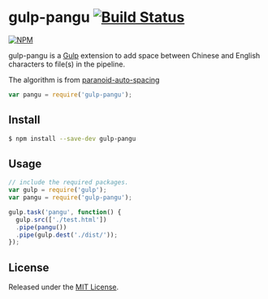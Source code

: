 # gulp-pangu [![Build Status](https://travis-ci.org/7kfpun/gulp-pangu.svg)](https://travis-ci.org/7kfpun/gulp-pangu)

[![NPM](https://nodei.co/npm/gulp-pangu.png?downloads=true&stars=true)](https://nodei.co/npm/gulp-pangu/)

gulp-pangu is a [Gulp](https://github.com/gulpjs/gulp) extension to add space between Chinese and English characters to file(s) in the pipeline.

The algorithm is from [paranoid-auto-spacing](https://github.com/vinta/paranoid-auto-spacing)

```javascript
var pangu = require('gulp-pangu');
```

## Install

```bash
$ npm install --save-dev gulp-pangu
```

## Usage

```javascript
// include the required packages.
var gulp = require('gulp');
var pangu = require('gulp-pangu');

gulp.task('pangu', function() {
  gulp.src(['./test.html'])
  .pipe(pangu())
  .pipe(gulp.dest('./dist/'));
});
```

## License

Released under the [MIT License](http://opensource.org/licenses/MIT).
